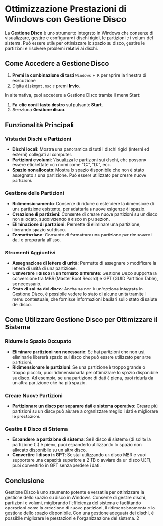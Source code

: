 # Ottimizzazione Prestazioni di Windows con Gestione Disco

La **Gestione Disco** è uno strumento integrato in Windows che consente di visualizzare, gestire e configurare i dischi rigidi, 
le partizioni e i volumi del sistema. Può essere utile per ottimizzare lo spazio su disco, gestire le partizioni e risolvere problemi 
relativi ai dischi.

## Come Accedere a Gestione Disco

1. **Premi la combinazione di tasti** `Windows + R` per aprire la finestra di esecuzione.
2. Digita `diskmgmt.msc` e premi **Invio**.

In alternativa, puoi accedere a Gestione Disco tramite il menu Start:

1. **Fai clic con il tasto destro** sul pulsante **Start**.
2. Seleziona **Gestione disco**.

## Funzionalità Principali

### Vista dei Dischi e Partizioni
- **Dischi locali**: Mostra una panoramica di tutti i dischi rigidi (interni ed esterni) collegati al computer.
- **Partizioni e volumi**: Visualizza le partizioni sui dischi, che possono essere etichettate con nomi come "C:", "D:", ecc.
- **Spazio non allocato**: Mostra lo spazio disponibile che non è stato assegnato a una partizione. Può essere utilizzato per 
    creare nuove partizioni.

### Gestione delle Partizioni
- **Ridimensionamento**: Consente di ridurre o estendere la dimensione di una partizione esistente, per adattarla a nuove esigenze di spazio.
- **Creazione di partizioni**: Consente di creare nuove partizioni su un disco non allocato, suddividendo il disco in più sezioni.
- **Eliminazione di partizioni**: Permette di eliminare una partizione, liberando spazio sul disco.
- **Formattazione**: Consente di formattare una partizione per rimuovere i dati e prepararla all'uso.

### Strumenti Aggiuntivi
- **Assegnazione di lettere di unità**: Permette di assegnare o modificare la lettera di unità di una partizione.
- **Convertire il disco in un formato differente**: Gestione Disco supporta la conversione tra MBR (Master Boot Record) e 
    GPT (GUID Partition Table), se necessario.
- **Stato di salute del disco**: Anche se non è un'opzione integrata in Gestione Disco, è possibile vedere lo stato di alcune unità 
    tramite il menu contestuale, che fornisce informazioni basilari sullo stato di salute del disco.

## Come Utilizzare Gestione Disco per Ottimizzare il Sistema

### Ridurre lo Spazio Occupato
- **Eliminare partizioni non necessarie**: Se hai partizioni che non usi, eliminarle libererà spazio sul disco che può essere 
    utilizzato per altre partizioni.
- **Ridimensionare le partizioni**: Se una partizione è troppo grande o troppo piccola, puoi ridimensionarla per ottimizzare 
    lo spazio disponibile su disco. Ad esempio, se una partizione di dati è piena, puoi ridurla da un'altra partizione che ha più spazio.
  
### Creare Nuove Partizioni
- **Partizionare un disco per separare dati e sistema operativo**: Creare più partizioni su un disco può aiutare a organizzare meglio 
    i dati e migliorare le prestazioni.
  
### Gestire il Disco di Sistema
- **Espandere la partizione di sistema**: Se il disco di sistema (di solito la partizione C:) è pieno, puoi espanderlo utilizzando 
    lo spazio non allocato disponibile su un altro disco.
- **Convertire il disco in GPT**: Se stai utilizzando un disco MBR e vuoi supportare una capacità superiore a 2 TB o avviare da un disco UEFI, 
    puoi convertirlo in GPT senza perdere i dati.

## Conclusione

Gestione Disco è uno strumento potente e versatile per ottimizzare la gestione dello spazio su disco in Windows. Consente di gestire dischi, 
partizioni e volumi, migliorando l'efficienza del sistema e facilitando operazioni come la creazione di nuove partizioni, il ridimensionamento e 
la gestione dello spazio disponibile. Con una gestione adeguata dei dischi, è possibile migliorare le prestazioni e l'organizzazione del sistema.
2